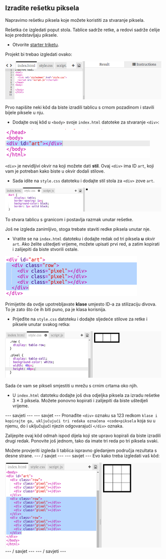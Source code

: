 ## Izradite rešetku piksela

Napravimo rešetku piksela koje možete koristiti za stvaranje piksela.

Rešetka će izgledati poput stola. Tablice sadrže retke, a redovi sadrže ćelije koje predstavljaju piksele.

+ Otvorite [starter triketu](http://jumpto.cc/web-pixel).

Projekt bi trebao izgledati ovako:

![zaslona](images/pixel-starter.png)

Prvo napišite neki kôd da biste izradili tablicu s crnom pozadinom i stavili bijele piksele u nju.

+ Dodajte ovaj kôd u `<body>` svoje `index.html` datoteke za stvaranje `<div>`:

![zaslona](images/pixel-art-art.png)

`<div>` je nevidljivi okvir na koji možete dati **stil**. Ovaj `<div>` ima ID `art`, koji vam je potreban kako biste u okvir dodali stilove.

+ Sada idite na `style.css` datoteku i dodajte stil stola za `<div>` zove `art`.

![zaslona](images/pixel-art-style.png)

To stvara tablicu s granicom i postavlja razmak unutar rešetke.

Još ne izgleda zanimljivo, stoga trebate staviti redke piksela unutar nje.

+ Vratite se na `index.html` datoteku i dodajte redak od tri piksela **u** okvir `art`. Ako želite uštedjeti vrijeme, možete upisati prvi red, a zatim kopirati i zalijepiti da biste stvorili ostale.

![zaslona](images/pixel-art-row.png)

Primijetite da ovdje upotrebljavate **klase** umjesto ID-a za stilizaciju divova. To je zato što će ih biti puno, pa je klasa korisnija.

+ Prijeđite na `style.css` datoteku i dodajte sljedeće stilove za retke i piksele unutar svakog retka:

![zaslona](images/pixel-art-row-style.png)

Sada će vam se pikseli smjestiti u mrežu s crnim crtama oko njih.

+ U `index.html` datoteku dodajte još dva odjeljka piksela za izradu rešetke 3 × 3 piksela. Možete ponovno kopirati i zalijepiti da biste uštedjeli vrijeme.

\--- savjeti \--- \--- savjet \--- Pronađite `<div>` oznaku sa 123</code> redkom `klase i kopirajte ga, uključujući tri redaka označena <code>piksela` koja su u njemu, do i uključujući njezin odgovarajući `</div>` oznaka.

Zalijepite ovaj kôd odmah ispod dijela koji ste upravo kopirali da biste izradili drugi redak. Ponovite još jednom, tako da imate tri reda po tri piksela svaki.

Možete provjeriti izgleda li tablica ispravno gledanjem područja rezultata s desne strane. \--- / savjet \--- \--- savjet \--- Evo kako treba izgledati vaš kôd:

![zaslona](images/pixel-art-grid-3.png) \--- / savjet \--- \--- / savjeti \---